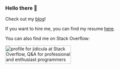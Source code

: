 ### Hello there 👋

Check out my [blog](https://forcepush.tech)!

If you want to hire me, you can find my resume [here](https://forcepush.tech/resume).

<!--
**jidicula/jidicula** is a ✨ _special_ ✨ repository because its `README.md` (this file) appears on your GitHub profile.

Here are some ideas to get you started:

- 🔭 I’m currently working on ...
- 🌱 I’m currently learning ...
- 👯 I’m looking to collaborate on ...
- 🤔 I’m looking for help with ...
- 💬 Ask me about ...
- 📫 How to reach me: ...
- 😄 Pronouns: ...
- ⚡ Fun fact: ...
-->

You can also find me on Stack Overflow:

<a href="https://stackoverflow.com/users/6310633/jidicula"><img src="https://stackoverflow.com/users/flair/6310633.png?theme=dark" width="208" height="58" alt="profile for jidicula at Stack Overflow, Q&amp;A for professional and enthusiast programmers" title="profile for jidicula at Stack Overflow, Q&amp;A for professional and enthusiast programmers"></a>
